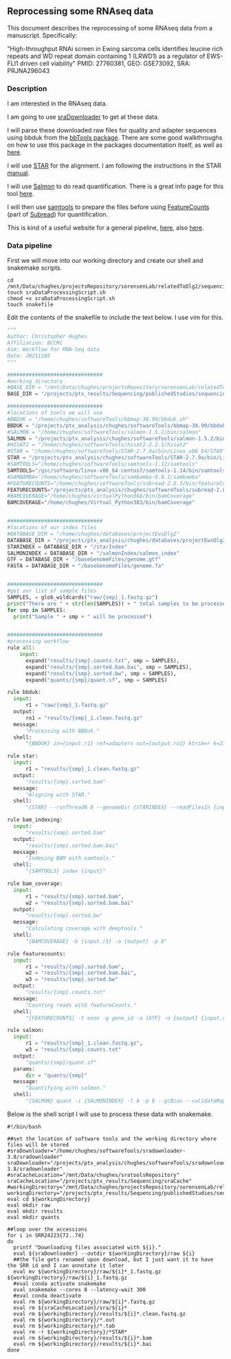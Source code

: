 ## Reprocessing some RNAseq data

This document describes the reprocessing of some RNAseq data from a manuscript. Specifically:

"High-throughput RNAi screen in Ewing sarcoma cells identifies leucine rich repeats and WD repeat domain containing 1 (LRWD1) as a regulator of EWS-FLI1 driven cell viability"
PMID: 27760381, GEO: GSE73092, SRA: PRJNA296043

### Description

I am interested in the RNAseq data.

I am going to use [sraDownloader](https://github.com/s-andrews/sradownloader) to get at these data. 

I will parse these downloaded raw files for quality and adapter sequences using bbduk from the [bbTools package](https://sourceforge.net/projects/bbmap/). There are some good walkthroughs on how to use this package in the packages documentation itself, as well as [here](https://jgi.doe.gov/data-and-tools/bbtools/bb-tools-user-guide/).

I will use [STAR](https://github.com/alexdobin/STAR) for the alignment. I am following the instructions in the STAR [manual](https://github.com/alexdobin/STAR/blob/master/doc/STARmanual.pdf).

I will use [Salmon](https://github.com/COMBINE-lab/salmon) to do read quantification. There is a great info page for this tool [here](https://salmon.readthedocs.io/en/latest/).

I will then use [samtools](http://www.htslib.org/) to prepare the files before using [FeatureCounts](http://subread.sourceforge.net/featureCounts.html) (part of [Subread](http://subread.sourceforge.net/)) for quantification.

This is kind of a useful website for a general pipeline, [here](https://www.bioconductor.org/help/course-materials/2016/CSAMA/lab-3-rnaseq/rnaseq_gene_CSAMA2016.html), also [here](https://bioconductor.org/packages/devel/bioc/vignettes/tximport/inst/doc/tximport.html).

### Data pipeline

First we will move into our working directory and create our shell and snakemake scripts.

```shell
cd /mnt/Data/chughes/projectsRepository/sorensenLab/relatedToDlg2/sequencing20211221_a673RnaHePmid27760381
touch sraDataProcessingScript.sh
chmod +x sraDataProcessingScript.sh
touch snakefile
```

Edit the contents of the snakefile to include the text below. I use vim for this.

```python
"""
Author: Christopher Hughes
Affiliation: BCCRC
Aim: Workflow for RNA-Seq data
Date: 20211105
"""

###############################
#working directory
#BASE_DIR = "/mnt/Data/chughes/projectsRepository/sorensenLab/relatedToDlg2/sequencing20211221_a673RnaHePmid27760381"
BASE_DIR = "/projects/ptx_results/Sequencing/publishedStudies/sequencing20211221_a673RnaHePmid27760381"

###############################
#locations of tools we will use
#BBDUK = "/home/chughes/softwareTools/bbmap-38.90/bbduk.sh"
BBDUK = "/projects/ptx_analysis/chughes/softwareTools/bbmap-38.90/bbduk.sh"
#SALMON = "/home/chughes/softwareTools/salmon-1.5.2/bin/salmon"
SALMON = "/projects/ptx_analysis/chughes/softwareTools/salmon-1.5.2/bin/salmon"
#HISAT2 = "/home/chughes/softwareTools/hisat2-2.2.1/hisat2"
#STAR = "/home/chughes/softwareTools/STAR-2.7.9a/bin/Linux_x86_64/STAR"
STAR = "/projects/ptx_analysis/chughes/softwareTools/STAR-2.7.9a/bin/Linux_x86_64/STAR"
#SAMTOOLS="/home/chughes/softwareTools/samtools-1.12/samtools"
SAMTOOLS="/gsc/software/linux-x86_64-centos7/samtools-1.14/bin/samtools"
#SAMBAMBA="/home/chughes/softwareTools/sambamba-0.8.1/sambamba"
#FEATURECOUNTS="/home/chughes/softwareTools/subread-2.0.3/bin/featureCounts"
FEATURECOUNTS="/projects/ptx_analysis/chughes/softwareTools/subread-2.0.3/bin/featureCounts"
#BAMCOVERAGE="/home/chughes/virtualPython368/bin/bamCoverage"
BAMCOVERAGE="/home/chughes/Virtual_Python383/bin/bamCoverage"


###############################
#locations of our index files
#DATABASE_DIR = "/home/chughes/databases/projectEwsDlg2"
DATABASE_DIR = "/projects/ptx_analysis/chughes/databases/projectEwsDlg2"
STARINDEX = DATABASE_DIR + "/starIndex"
SALMONINDEX = DATABASE_DIR + "/salmonIndex/salmon_index"
GTF = DATABASE_DIR + "/baseGenomeFiles/genome.gtf"
FASTA = DATABASE_DIR + "/baseGenomeFiles/genome.fa"


###############################
#get our list of sample files
SAMPLES, = glob_wildcards("raw/{smp}_1.fastq.gz")
print("There are " + str(len(SAMPLES)) + " total samples to be processed.")
for smp in SAMPLES:
  print("Sample " + smp + " will be processed")


###############################
#processing workflow
rule all:
    input:
      expand("results/{smp}.counts.txt", smp = SAMPLES),
      expand("results/{smp}.sorted.bam.bai", smp = SAMPLES),
      expand("results/{smp}.sorted.bw", smp = SAMPLES),
      expand("quants/{smp}/quant.sf", smp = SAMPLES)

rule bbduk:
  input:
      r1 = "raw/{smp}_1.fastq.gz"
  output:
      ro1 = "results/{smp}_1.clean.fastq.gz"
  message:
      "Processing with BBDuk."
  shell:
      "{BBDUK} in={input.r1} ref=adapters out={output.ro1} ktrim=r k=23 mink=11 hdist=1"

rule star:
  input:
      r1 = "results/{smp}_1.clean.fastq.gz"
  output:
      "results/{smp}.sorted.bam"
  message:
      "Aligning with STAR."
  shell:
      "{STAR} --runThreadN 8 --genomeDir {STARINDEX} --readFilesIn {input.r1} --readFilesCommand zcat --sjdbGTFfile {GTF} --outStd SAM | {SAMTOOLS} sort -o {output}"

rule bam_indexing:
  input:
      "results/{smp}.sorted.bam"
  output:
      "results/{smp}.sorted.bam.bai"
  message:
      "Indexing BAM with samtools."
  shell:
      "{SAMTOOLS} index {input}"

rule bam_coverage:
  input:
      r1 = "results/{smp}.sorted.bam",
      w2 = "results/{smp}.sorted.bam.bai"
  output:
      "results/{smp}.sorted.bw"
  message:
      "Calculating coverage with deeptools."
  shell:
      "{BAMCOVERAGE} -b {input.r1} -o {output} -p 8"

rule featurecounts:
  input:
      r1 = "results/{smp}.sorted.bam",
      w2 = "results/{smp}.sorted.bam.bai",
      w3 = "results/{smp}.sorted.bw"
  output:
      "results/{smp}.counts.txt"
  message:
      "Counting reads with featureCounts."
  shell:
      "{FEATURECOUNTS} -t exon -g gene_id -a {GTF} -o {output} {input.r1}"

rule salmon:
  input:
      r1 = "results/{smp}_1.clean.fastq.gz",
      w3 = "results/{smp}.counts.txt"
  output:
      "quants/{smp}/quant.sf"
  params:
      dir = "quants/{smp}"
  message:
      "Quantifying with salmon."
  shell:
      "{SALMON} quant -i {SALMONINDEX} -l A -p 8 --gcBias --validateMappings -o {params.dir} -r {input.r1}"
```

Below is the shell script I will use to process these data with snakemake.

```shell
#!/bin/bash

##set the location of software tools and the working directory where files will be stored
#sraDownloader="/home/chughes/softwareTools/sradownloader-3.8/sradownloader"
sraDownloader="/projects/ptx_analysis/chughes/softwareTools/sradownloader-3.8/sradownloader"
#sraCacheLocation="/mnt/Data/chughes/sratoolsRepository"
sraCacheLocation="/projects/ptx_results/Sequencing/sraCache"
#workingDirectory="/mnt/Data/chughes/projectsRepository/sorensenLab/relatedToDlg2/sequencing20211221_a673RnaHePmid27760381"
workingDirectory="/projects/ptx_results/Sequencing/publishedStudies/sequencing20211221_a673RnaHePmid27760381"
eval cd ${workingDirectory}
eval mkdir raw
eval mkdir results
eval mkdir quants

##loop over the accessions
for i in SRR24223{72..74}
do
  printf "Downloading files associated with ${i}."
  eval ${sraDownloader} --outdir ${workingDirectory}/raw ${i}
  ##the file gets renamed upon download, but I just want it to have the SRR id and I can annotate it later
  eval mv ${workingDirectory}/raw/${i}*_1.fastq.gz ${workingDirectory}/raw/${i}_1.fastq.gz
  #eval conda activate snakemake
  eval snakemake --cores 8 --latency-wait 300
  #eval conda deactivate
  eval rm ${workingDirectory}/raw/${i}*.fastq.gz
  eval rm ${sraCacheLocation}/sra/${i}*
  eval rm ${workingDirectory}/results/${i}*.clean.fastq.gz
  eval rm ${workingDirectory}/*.out
  eval rm ${workingDirectory}/*.tab
  eval rm -r ${workingDirectory}/*STAR*
  eval rm ${workingDirectory}/results/${i}*.bam
  eval rm ${workingDirectory}/results/${i}*.bai
done
```

